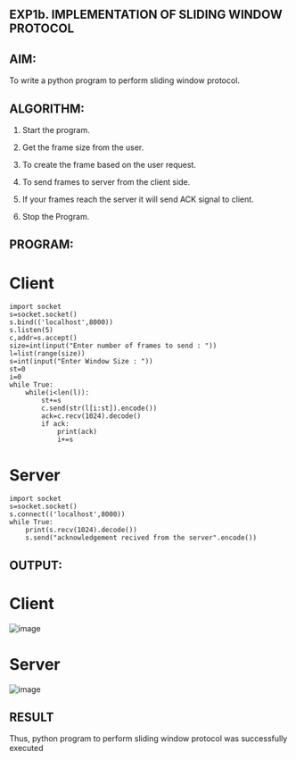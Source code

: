 ## EXP1b. IMPLEMENTATION OF SLIDING WINDOW PROTOCOL

## AIM:
To write a python program to perform sliding window protocol.

## ALGORITHM:
1. Start the program.
   
2. Get the frame size from the user.
   
3. To create the frame based on the user request.
   
4. To send frames to server from the client side.
   
5. If your frames reach the server it will send ACK signal to client.
   
6. Stop the Program.
   
## PROGRAM:
# Client
~~~
import socket
s=socket.socket()
s.bind(('localhost',8000))
s.listen(5)
c,addr=s.accept()
size=int(input("Enter number of frames to send : "))
l=list(range(size))
s=int(input("Enter Window Size : "))
st=0
i=0
while True:
    while(i<len(l)):
        st+=s
        c.send(str(l[i:st]).encode())
        ack=c.recv(1024).decode()
        if ack:
            print(ack)
            i+=s
~~~

# Server
~~~
import socket
s=socket.socket()
s.connect(('localhost',8000))
while True:
    print(s.recv(1024).decode())
    s.send("acknowledgement recived from the server".encode())
~~~

## OUTPUT:
# Client
![image](https://github.com/NaliniG007/2b_SLIDING_WINDOW_PROTOCOL/assets/139334830/40c38d61-70e7-44e9-a8a2-8c38e2c48d8f)

# Server
![image](https://github.com/NaliniG007/2b_SLIDING_WINDOW_PROTOCOL/assets/139334830/6155a5c1-1e64-4494-90a9-4e6ffd6e539e)

## RESULT
Thus, python program to perform sliding window protocol was successfully executed

